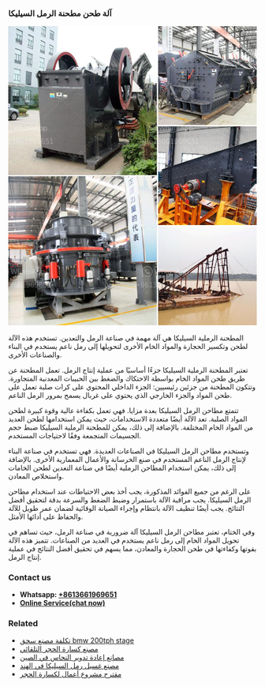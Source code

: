 <h3>آلة طحن مطحنة الرمل السيليكا</h3><img src='1701746345.jpg' alt=''><p>المطحنة الرملية السيليكا هي آلة مهمة في صناعة الرمل والتعدين. تستخدم هذه الآلة لطحن وتكسير الحجارة والمواد الخام الأخرى لتحويلها إلى رمل ناعم يستخدم في البناء والصناعات الأخرى.</p><p>تعتبر المطحنة الرملية السيليكا جزءًا أساسيًا من عملية إنتاج الرمل. تعمل المطحنة عن طريق طحن المواد الخام بواسطة الاحتكاك والضغط بين الحبيبات المعدنية المتجاورة. وتتكون المطحنة من جزئين رئيسيين: الجزء الداخلي المحتوي على كرات صلبة تعمل على طحن المواد والجزء الخارجي الذي يحتوي على غربال يسمح بمرور الرمل الناعم.</p><p>تتمتع مطاحن الرمل السيليكا بعدة مزايا. فهي تعمل بكفاءة عالية وقوة كبيرة لطحن المواد الصلبة. تعد الآلة أيضًا متعددة الاستخدامات، حيث يمكن استخدامها لطحن العديد من المواد الخام المختلفة. بالإضافة إلى ذلك، يمكن للمطحنة الرملية السيليكا ضبط حجم الجسيمات المتجمعة وفقًا لاحتياجات المستخدم.</p><p>وتستخدم مطاحن الرمل السيليكا في الصناعات العديدة. فهي تستخدم في صناعة البناء لإنتاج الرمل الناعم المستخدم في صنع الخرسانة والأعمال المعمارية الأخرى. بالإضافة إلى ذلك، يمكن استخدام المطاحن الرملية أيضًا في صناعة التعدين لطحن الخامات واستخلاص المعادن.</p><p>على الرغم من جميع الفوائد المذكورة، يجب أخذ بعض الاحتياطات عند استخدام مطاحن الرمل السيليكا. يجب مراقبة الآلة باستمرار وضبط الضغط والسرعة بدقة لتحقيق أفضل النتائج. يجب أيضًا تنظيف الآلة بانتظام وإجراء الصيانة الوقائية لضمان عمر طويل للآلة والحفاظ على أدائها الأمثل.</p><p>وفي الختام، تعتبر مطاحن الرمل السيليكا آلة ضرورية في صناعة الرمل، حيث تساهم في تحويل المواد الخام إلى رمل ناعم يستخدم في العديد من الصناعات. تتميز هذه الآلة بقوتها وكفاءتها في طحن الحجارة والمعادن، مما يسهم في تحقيق أفضل النتائج في عملية إنتاج الرمل.</p><h3>Contact us</h3><ul><li><strong>Whatsapp:&nbsp;<a href="https://wa.me/8613661969651">+8613661969651</a></strong></li><li><a href="https://swt.shibang-china.com/?git&amp;zhl&amp;آلة طحن مطحنة الرمل السيليكا"><strong>Online Service(chat now)</strong></a></li></ul><h3>Related</h3><ul><li><a href='تكلفة مصنع سحق bmw 200tph stage.md'>تكلفة مصنع سحق bmw 200tph stage</a></li><li><a href='مصنع كسارة الحجر التلقائي.md'>مصنع كسارة الحجر التلقائي</a></li><li><a href='مصانع إعادة تدوير النحاس في الصين.md'>مصانع إعادة تدوير النحاس في الصين</a></li><li><a href='مصنع غسيل رمل السيليكا في الهند.md'>مصنع غسيل رمل السيليكا في الهند</a></li><li><a href='مقترح مشروع أعمال لكسارة الحجر.md'>مقترح مشروع أعمال لكسارة الحجر</a></li></ul>